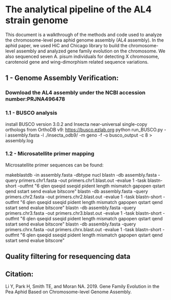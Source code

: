 # The analytical pipeline of the AL4 strain genome
This document is a walkthrough of the methods and code used to analyze the chromosome-level pea aphid genome assembly (AL4 assembly). In the aphid paper, we used HiC and Chicago library to build the chromosome-level assembly and analyzed gene family evolution on the chromosome. We also sequenced seven A. pisum individuals for detecting X chromosome, carotenoid gene and wing-dimorphism related sequence variations. 

## 1 - Genome Assembly Verification: 
### Download the AL4 assembly under the NCBI accession number:PRJNA496478 

### 1.1 - BUSCO analysis 
install BUSCO version 3.0.2 and Insecta near-universal single-copy orthologs from OrthoDB v9: https://busco.ezlab.org
python run_BUSCO.py -i assembly.fasta -l ./insecta_odb9/ -m geno -f -o busco_output -c 8 > assembly.log

### 1.2 - Microsatellite primer mapping
Microsatellite primer sequences can be found: 

makeblastdb -in assembly.fasta  -dbtype nucl
blastn -db assembly.fasta -query primers.chr1.fasta -out primers.chr1.blast.out -evalue 1 -task blastn-short -outfmt "6 qlen qseqid sseqid pident length mismatch gapopen qstart qend sstart send evalue bitscore"
blastn -db assembly.fasta -query primers.chr2.fasta -out primers.chr2.blast.out -evalue 1 -task blastn-short -outfmt "6 qlen qseqid sseqid pident length mismatch gapopen qstart qend sstart send evalue bitscore"
blastn -db assembly.fasta -query primers.chr3.fasta -out primers.chr3.blast.out -evalue 1 -task blastn-short -outfmt "6 qlen qseqid sseqid pident length mismatch gapopen qstart qend sstart send evalue bitscore"
blastn -db assembly.fasta -query primers.chrx.fasta -out primers.chrx.blast.out -evalue 1 -task blastn-short -outfmt "6 qlen qseqid sseqid pident length mismatch gapopen qstart qend sstart send evalue bitscore"



## Quality filtering for resequencing data

## Citation:
Li Y, Park H, Smith TE, and Moran NA. 2019. Gene Family Evolution in the Pea Aphid Based on Chromosome-level Genome Assembly. 


